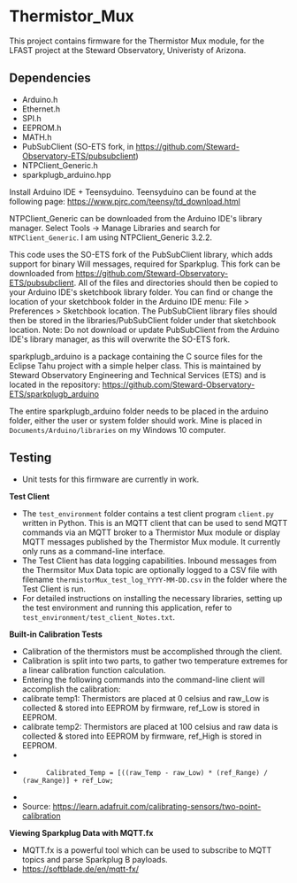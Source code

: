 # Thermistor_Mux
This project contains firmware for the Thermistor Mux module, for the LFAST project at the Steward Observatory, Univeristy of Arizona.

## Dependencies
* Arduino.h 
* Ethernet.h 
* SPI.h
* EEPROM.h
* MATH.h
* PubSubClient (SO-ETS fork, in https://github.com/Steward-Observatory-ETS/pubsubclient)
* NTPClient_Generic.h
* sparkplugb_arduino.hpp
    
Install Arduino IDE + Teensyduino. Teensyduino can be found at the following page: https://www.pjrc.com/teensy/td_download.html
 
NTPClient_Generic can be downloaded from the Arduino IDE's library manager.
Select Tools -> Manage Libraries and search for `NTPClient_Generic`.  I am
using NTPClient_Generic 3.2.2.

This code uses the SO-ETS fork of the PubSubClient library, which adds support
for binary Will messages, required for Sparkplug.  This fork can be downloaded
from https://github.com/Steward-Observatory-ETS/pubsubclient.  All of the files
and directories should then be copied to your Arduino IDE's sketchbook library
folder.  You can find or change the location of your sketchbook folder in the
Arduino IDE menu: File > Preferences > Sketchbook location.  The PubSubClient
library files should then be stored in the libraries/PubSubClient folder under
that sketchbook location.  Note: Do not download or update PubSubClient from
the Arduino IDE's library manager, as this will overwrite the SO-ETS fork.

sparkplugb_arduino is a package containing the C source files for the Eclipse Tahu project with a simple
helper class.  This is maintained by Steward Observatory Engineering and Technical Services (ETS) and is located in the repository:
https://github.com/Steward-Observatory-ETS/sparkplugb_arduino


The entire sparkplugb_arduino folder needs to be placed in the arduino folder,
either the user or system folder should work.  Mine is placed in
`Documents/Arduino/libraries` on my Windows 10 computer.

## Testing 
* Unit tests for this firmware are currently in work.


**Test Client**
* The `test_environment` folder contains a test client program `client.py` written in Python.  This is an MQTT client that can be used to send MQTT commands via an MQTT broker to a Thermistor Mux module or display MQTT messages published by the Thermistor Mux module.  It currently only runs as a command-line interface.
* The Test Client has data logging capabilities.  Inbound messages from the Thermsitor Mux Data topic are optionally logged to a CSV file with filename `thermistorMux_test_log_YYYY-MM-DD.csv` in the folder where the Test Client is run.
* For detailed instructions on installing the necessary libraries, setting up the test environment and running this application, refer to `test_environment/test_client_Notes.txt`.

**Built-in Calibration Tests**
* Calibration of the thermistors must be accomplished through the client. 
* Calibration is split into two parts, to gather two temperature extremes for a linear calibration function calculation.   
* Entering the following commands into the command-line client will accomplish the calibration:
*   calibrate temp1: Thermistors are placed at 0 celsius and raw_Low is collected & stored into EEPROM by firmware, ref_Low is stored in EEPROM.
*   calibrate temp2: Thermistors are placed at 100 celsius and raw data is collected & stored into EEPROM by firmware, ref_High is stored in EEPROM.
* 
*           Calibrated_Temp = [((raw_Temp - raw_Low) * (ref_Range) / (raw_Range)] + ref_Low;
*     
* Source: https://learn.adafruit.com/calibrating-sensors/two-point-calibration



**Viewing Sparkplug Data with MQTT.fx**
* MQTT.fx is a powerful tool which can be used to subscribe to MQTT topics and parse Sparkplug B payloads.
* https://softblade.de/en/mqtt-fx/


